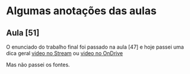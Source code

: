 # Algumas anotações das aulas

## Aula [51]

O enunciado do trabalho final foi passado na aula [47] e hoje passei uma dica geral [video no Stream](<https://web.microsoftstream.com/video/d5af9462-c8fd-49ce-95f7-6a69ae9cbeb3>) ou [video no OnDrive](<https://furb-my.sharepoint.com/:v:/g/personal/dalton_furb_br/EZmsk3JfO5lPq_JnuWVoZpsB0r1ou0Z4DjDfk-DePRMXNQ?e=hypBqD>)

Mas não passei os fontes.  
